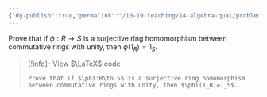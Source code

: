 ```yaml
---
{"dg-publish":true,"permalink":"/10-19-teaching/14-algebra-qual/problem-from-past-exams/ring-theory/image-of-the-identity-element-under-a-ring-morphism/","tags":["ring_theory"],"updated":"2025-03-18T10:45:42-07:00"}
---
```


Prove that if $\phi:R\to S$ is a surjective ring homomorphism between commutative rings with unity, then $\phi(1_R)=1_S$.

> [!info]- View $\LaTeX$ code
> ```
> Prove that if $\phi:R\to S$ is a surjective ring homomorphism between commutative rings with unity, then $\phi(1_R)=1_S$.
> ```
